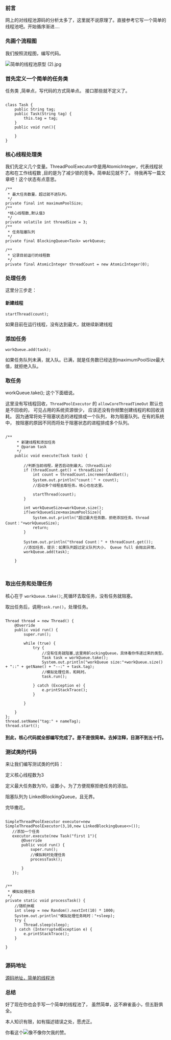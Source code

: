 ### 前言

网上的对线程池源码的分析太多了，这里就不说原理了。直接参考它写一个简单的线程池吧。开始循序渐进....

### 先画个流程图

我们按照流程图，编写代码。


![简单的线程池原型 (2).jpg](https://p3-juejin.byteimg.com/tos-cn-i-k3u1fbpfcp/35e88d05ff2841c383322def73a3b020~tplv-k3u1fbpfcp-watermark.image)
### 首先定义一个简单的任务类

任务类 ,简单点，写代码的方式简单点。 接口那些就不定义了。

```code

class Task {
    public String tag;
    public Task(String tag) {
        this.tag = tag;
    }
    public void run(){

    }
}
```

### 核心线程处理类

我们先定义几个变量。ThreadPoolExecutor中是用AtomicInteger，代表线程状态和在工作线程数 ,目的是为了减少锁的竞争。简单起见就不了。
待我再写一篇文章吧！这个状态有点意思。

    /**
     * 最大任务数量，超过就不进队列。
     */
    private final int maximumPoolSize;
    /**
     *核心线程数,默认值3
     */
    private volatile int threadSize = 3;
    /**
     * 任务阻塞队列
     */
    private final BlockingQueue<Task> workQueue;

    /**
     * 记录目前运行的线程数
     */
    private final AtomicInteger threadCount = new AtomicInteger(0);

### 处理任务

这里分三步走：

#### 新建线程

`startThread(count);`

如果目前在运行线程，没有达到最大，就继续新建线程

### 添加任务

`workQueue.add(task);`

如果任务队列未满，就入队。已满，就是任务数已经达到maximumPoolSize最大值，就拒绝入队。

### 取任务

workQueue.take(); 这个下面细说。

这里没有写线程回收，`ThreadPoolExecutor` 的 `allowCoreThreadTimeOut` 默认也是不回收的， 可见占用的系统资源很少， 应该还没有你频繁创建线程的和回收消耗。 因为通常将处于阻塞状态的进程排成一个队列，
称为阻塞队列。在有的系统中， 按阻塞的原因不同而将处于阻塞状态的进程排成多个队列。

```code

/**
     * 新建线程和添加任务
     * @param task
     */
    public void execute(Task task) {

        //判断当前线程，是否启动到最大。（threadSize）
        if (threadCount.get() < threadSize) {
            int count = threadCount.incrementAndGet();
            System.out.println("count：" + count);
            //启动多个线程去取任务。核心也在这里。
            
            startThread(count);
        }

        int workQueueSize=workQueue.size();
        if(workQueueSize>maximumPoolSize){
            System.out.println("超过最大任务数，拒绝添加任务。thread Count："+workQueueSize);
            return;
        }

        System.out.println("thread Count：" + threadCount.get());
        //添加任务，提示：如果队列超过定义队列大小， Queue full 会抛出异常。
        workQueue.add(task);

    }



```

### 取出任务和处理任务

核心在于 `workQueue.take()`;,死循环去取任务，没有任务就阻塞。


取出任务后，调用`task.run()`，处理任务。


```code

Thread thread = new Thread() {
    @Override
    public void run() {
        super.run();

        while (true) {
            try {
                //没有任务就阻塞,这里用BlockingQueue，具体看你传递过来的类型。
                Task task = workQueue.take();
                System.out.println("workQueue size:"+workQueue.size() + "::" + getName() + "--:" + task.tag);
                //模拟处理任务，和耗时。
                task.run();

            } catch (Exception e) {
                e.printStackTrace();
            }

        }

    }
};
thread.setName("tag:" + nameTag);
thread.start();

```

#### 到此，核心代码就全部编写完成了。是不是很简单。去掉注释，目测不到五十行。

### 测试类的代码

来让我们编写测试类的代码：

定义核心线程数为3

定义最大任务数为10，设置小，为了方便观察拒绝任务的添加。

阻塞队列为 LinkedBlockingQueue，且无界。


完毕撒花。

```code

SimpleThreadPoolExecutor executor=new SimpleThreadPoolExecutor(3,10,new LinkedBlockingQueue<>());
   //添加一个任务
   executor.execute(new Task("first 1"){
       @Override
       public void run() {
           super.run();
           //模拟耗时处理任务
           processTask();

       }
   });
   

/**
 * 模拟处理任务
 */
private static void processTask() {
    //随机休眠
    int sleep = new Random().nextInt(10) * 1000;
    System.out.println("模拟处理任务耗时："+sleep);
    try {
        Thread.sleep(sleep);
    } catch (InterruptedException e) {
        e.printStackTrace();
    }

}


```
### 源码地址

[源码地址，简单的线程池](https://github.com/zhangkangbin/JavaStudy/blob/master/javaProxy/src/com/z/thread/simple/SimulationThreadTest.java)

### 总结


好了现在你也会手写一个简单的线程池了， 虽然简单，这不麻雀虽小，但五脏俱全。

本人知识有限，如有描述错误之处，愿虎正。

你看这个![](https://p6-juejin.byteimg.com/tos-cn-i-k3u1fbpfcp/06b00b3a202d40fc9b60737296613e25~tplv-k3u1fbpfcp-watermark.image)像不像你欠我的赞。


